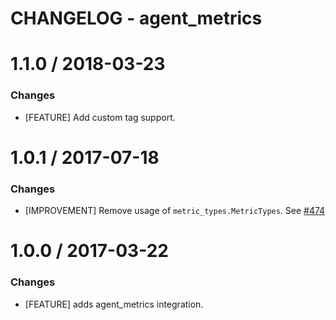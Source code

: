 # CHANGELOG - agent_metrics

1.1.0 / 2018-03-23
==================

### Changes

* [FEATURE] Add custom tag support.

1.0.1 / 2017-07-18
==================

### Changes

* [IMPROVEMENT] Remove usage of `metric_types.MetricTypes`. See [#474][]


1.0.0 / 2017-03-22
==================

### Changes

* [FEATURE] adds agent_metrics integration.

<!--- The following link definition list is generated by PimpMyChangelog --->
[#474]: https://github.com/DataDog/integrations-core/issues/474
